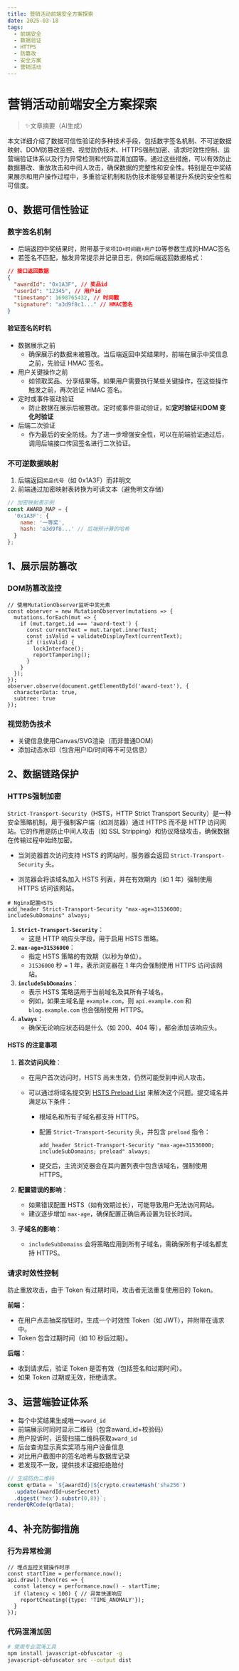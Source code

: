 ```yaml
---
title: 营销活动前端安全方案探索
date: 2025-03-18
tags: 
  - 前端安全
  - 数据验证
  - HTTPS
  - 防篡改
  - 安全方案
  - 营销活动
---
```


# 营销活动前端安全方案探索

> ✨文章摘要（AI生成）

<!-- DESC SEP -->

本文详细介绍了数据可信性验证的多种技术手段，包括数字签名机制、不可逆数据映射、DOM防篡改监控、视觉防伪技术、HTTPS强制加密、请求时效性控制、运营端验证体系以及行为异常检测和代码混淆加固等。通过这些措施，可以有效防止数据篡改、重放攻击和中间人攻击，确保数据的完整性和安全性。特别是在中奖结果展示和用户操作过程中，多重验证机制和防伪技术能够显著提升系统的安全性和可信度。

<!-- DESC SEP -->

## 0、数据可信性验证

### 数字签名机制

- 后端返回中奖结果时，附带基于`奖项ID+时间戳+用户ID`等参数生成的HMAC签名
- 若签名不匹配，触发异常提示并记录日志，例如后端返回数据格式：

```JSON
// 接口返回数据
{
  "awardId": "0x1A3F", // 奖品id
  "userId": "12345", // 用户id
  "timestamp": 1698765432, // 时间戳
  "signature": "a3d9f8c1..." // HMAC签名
}
```

#### 验证签名的时机

- 数据展示之前
  - 确保展示的数据未被篡改。当后端返回中奖结果时，前端在展示中奖信息之前，先验证 HMAC 签名。
- 用户关键操作之前
  - 如领取奖品、分享结果等。如果用户需要执行某些关键操作，在这些操作触发之前，再次验证 HMAC 签名。
- 定时或事件驱动验证
  - 防止数据在展示后被篡改。定时或事件驱动验证，如**定时验证**和**DOM 变化时验证**
- 后端二次验证
  - 作为最后的安全防线。为了进一步增强安全性，可以在前端验证通过后，调用后端接口传回签名进行二次验证。

### 不可逆数据映射

1. 后端返回`奖品代号`（如 0x1A3F）而非明文
2. 前端通过加密映射表转换为可读文本（避免明文存储）

```js
// 加密映射表示例
const AWARD_MAP = {
  '0x1A3F': { 
    name: '一等奖',
    hash: 'a3d9f8...' // 后端预计算的哈希
  }
};
```

## 1、展示层防篡改

### DOM防篡改监控

```JS
// 使用MutationObserver监听中奖元素
const observer = new MutationObserver(mutations => {
  mutations.forEach(mut => {
    if (mut.target.id === 'award-text') {
      const currentText = mut.target.innerText;
      const isValid = validateDisplayText(currentText);
      if (!isValid) {
        lockInterface();
        reportTampering();
      }
    }
  });
});
observer.observe(document.getElementById('award-text'), {
  characterData: true,
  subtree: true
});
```

### 视觉防伪技术

- 关键信息使用Canvas/SVG渲染（而非普通DOM）
- 添加动态水印（包含用户ID/时间等不可见信息）

## 2、数据链路保护

### HTTPS强制加密

`Strict-Transport-Security`（HSTS，HTTP Strict Transport Security）是一种安全策略机制，用于强制客户端（如浏览器）通过 HTTPS 而不是 HTTP 访问网站。它的作用是防止中间人攻击（如 SSL Stripping）和协议降级攻击，确保数据在传输过程中始终加密。

- 当浏览器首次访问支持 HSTS 的网站时，服务器会返回 `Strict-Transport-Security` 头。

- 浏览器会将该域名加入 HSTS 列表，并在有效期内（如 1 年）强制使用 HTTPS 访问该网站。

```nginx
# Nginx配置HSTS
add_header Strict-Transport-Security "max-age=31536000; includeSubDomains" always;
```

1. **`Strict-Transport-Security`**：
   - 这是 HTTP 响应头字段，用于启用 HSTS 策略。
2. **`max-age=31536000`**：
   - 指定 HSTS 策略的有效期（以秒为单位）。
   - `31536000` 秒 = 1 年，表示浏览器在 1 年内会强制使用 HTTPS 访问该网站。
3. **`includeSubDomains`**：
   - 表示 HSTS 策略适用于当前域名及其所有子域名。
   - 例如，如果主域名是 `example.com`，则 `api.example.com` 和 `blog.example.com` 也会强制使用 HTTPS。
4. **`always`**：
   - 确保无论响应状态码是什么（如 200、404 等），都会添加该响应头。

#### HSTS 的注意事项

1. **首次访问风险**：

   - 在用户首次访问时，HSTS 尚未生效，仍然可能受到中间人攻击。

   - 可以通过将域名提交到 [HSTS Preload List](https://hstspreload.org/) 来解决这个问题。提交域名并满足以下条件：

     - 根域名和所有子域名都支持 HTTPS。

     - 配置 `Strict-Transport-Security` 头，并包含 `preload` 指令：

       ```nginx
       add_header Strict-Transport-Security "max-age=31536000; includeSubDomains; preload" always;
       ```

     - 提交后，主流浏览器会在其内置列表中包含该域名，强制使用 HTTPS。

2. **配置错误的影响**：

   - 如果错误配置 HSTS（如有效期过长），可能导致用户无法访问网站。
   - 建议逐步增加 `max-age`，确保配置正确后再设置为较长时间。

3. **子域名的影响**：

   - `includeSubDomains` 会将策略应用到所有子域名，需确保所有子域名都支持 HTTPS。

### 请求时效性控制

防止重放攻击，由于 Token 有过期时间，攻击者无法重复使用旧的 Token。

**前端：**

- 在用户点击抽奖按钮时，生成一个时效性 Token（如 JWT），并附带在请求中。
- Token 包含过期时间（如 10 秒后过期）。

**后端：**

- 收到请求后，验证 Token 是否有效（包括签名和过期时间）。
- 如果 Token 过期或无效，拒绝请求。

## 3、运营端验证体系

- 每个中奖结果生成唯一`award_id`
- 前端展示时同时显示二维码（包含award_id+校验码）
- 用户投诉时，运营扫描二维码获取`award_id`
- 后台查询显示真实奖项与用户设备信息
- 对比用户截图中的签名哈希与数据库记录
- 若发现不一致，提供技术证据拒绝赔付

```javascript
// 生成防伪二维码
const qrData = `${awardId}|${crypto.createHash('sha256')
  .update(awardId+userSecret)
  .digest('hex').substr(0,8)}`;
renderQRCode(qrData);
```

## 4、补充防御措施

### 行为异常检测

```JS
// 埋点监控关键操作时序
const startTime = performance.now();
api.draw().then(res => {
  const latency = performance.now() - startTime;
  if (latency < 100) { // 异常快速响应
    reportCheating({type: 'TIME_ANOMALY'});
  }
});
```

### 代码混淆加固

```bash
# 使用专业混淆工具
npm install javascript-obfuscator -g
javascript-obfuscator src --output dist
```

